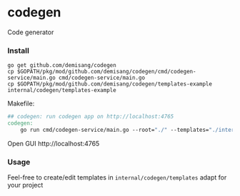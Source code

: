 # codegen

Code generator

### Install

```shell
go get github.com/demisang/codegen
cp $GOPATH/pkg/mod/github.com/demisang/codegen/cmd/codegen-service/main.go cmd/codegen-service/main.go
cp $GOPATH/pkg/mod/github.com/demisang/codegen/templates-example internal/codegen/templates-example
```

Makefile:

```makefile
## codegen: run codegen app on http://localhost:4765
codegen:
    go run cmd/codegen-service/main.go --root="./" --templates="./internal/codegen/templates"
```

Open GUI http://localhost:4765

### Usage

Feel-free to create/edit templates in `internal/codegen/templates` adapt for your project
